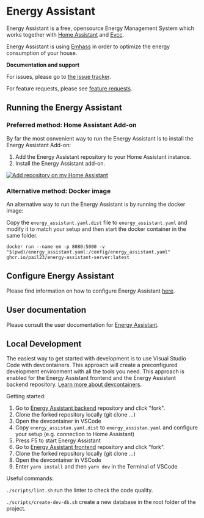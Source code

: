 # Energy Assistant

Energy Assistant is a free, opensource Energy Management System which works together with [Home Assistant](https://www.home-assistant.io/) and [Evcc](https://evcc.io/).

Energy Assistant is using [Emhass](https://emhass.readthedocs.io/en/latest/) in order to optimize the energy consumption of your house.

**Documentation and support**

For issues, please go to [the issue tracker](https://github.com/pail23/energy-assistant-backend/issues).

For feature requests, please see [feature requests](https://github.com/pail23/energy-assistant-backend/discussions/categories/feature-requests-and-ideas).

## Running the Energy Assistant

### Preferred method: Home Assistant Add-on

By far the most convenient way to run the Energy Assistant is to install the Energy Assistant Add-on:

1. Add the Energy Assistant repository to your Home Assistant instance.
2. Install the Energy Assistant add-on.

[![Add repository on my Home Assistant][repository-badge]][repository-url]

### Alternative method: Docker image

An alternative way to run the Energy Assistant is by running the docker image:

Copy the `energy_assistant.yaml.dist` file to `energy_assistant.yaml` and modify it to match your setup and then start the docker container in the same folder.

```
docker run --name em -p 8080:5000 -v "$(pwd)/energy_assistant.yaml:/config/energy_assistant.yaml" ghcr.io/pail23/energy-assistant-server:latest
```

## Configure Energy Assistant

Please find information on how to configure Energy Assistant [here](https://pail23.github.io/energy-assistant-backend/config_file.html).

## User documentation

Please consult the user documentation for [Energy Assistant](https://pail23.github.io/energy-assistant-backend/).

[repository-badge]: https://my.home-assistant.io/badges/supervisor_add_addon_repository.svg
[repository-url]: https://my.home-assistant.io/redirect/supervisor_add_addon_repository/?repository_url=https%3A%2F%2Fgithub.com%2Fpail23%2Fenergy-assistant-addon

## Local Development

The easiest way to get started with development is to use Visual Studio Code with devcontainers. This approach will create a preconfigured development environment with all the tools you need. This approach is enabled for the Energy Assistant frontend and the Energy Assistant backend repository. [Learn more about devcontainers](https://code.visualstudio.com/docs/devcontainers/containers).

Getting started:

1. Go to [Energy Assistant backend](https://github.com/pail23/energy-assistant-backend) repository and click "fork".
2. Clone the forked repository locally (git clone ...)
3. Open the devcontainer in VSCode
4. Copy `energy_assistan.yaml.dist` to `energy_assistan.yaml` and configure your setup (e.g. connection to Home Assistant)
5. Press F5 to start Energy Assistant
6. Go to [Energy Assistant frontend](https://github.com/pail23/energy-assistant-frontend) repository and click "fork".
7. Clone the forked repository locally (git clone ...)
8. Open the devcontainer in VSCode
9. Enter `yarn install` and then `yarn dev` in the Terminal of VSCode

Useful commands:

`./scripts/lint.sh` run the linter to check the code quality.

`./scripts/create-dev-db.sh` create a new database in the root folder of the project.
